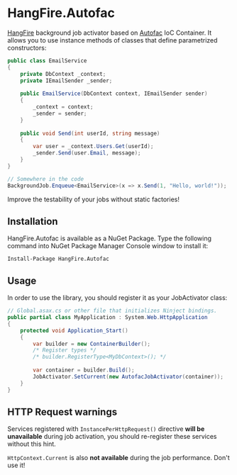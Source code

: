 HangFire.Autofac
================

[HangFire](http://hangfire.io) background job activator based on 
[Autofac](http://autofac.org) IoC Container. It allows you to use instance
methods of classes that define parametrized constructors:

```csharp
public class EmailService
{
	private DbContext _context;
    private IEmailSender _sender;
	
	public EmailService(DbContext context, IEmailSender sender)
	{
		_context = context;
		_sender = sender;
	}
	
	public void Send(int userId, string message)
	{
		var user = _context.Users.Get(userId);
		_sender.Send(user.Email, message);
	}
}	

// Somewhere in the code
BackgroundJob.Enqueue<EmailService>(x => x.Send(1, "Hello, world!"));
```

Improve the testability of your jobs without static factories!

Installation
--------------

HangFire.Autofac is available as a NuGet Package. Type the following
command into NuGet Package Manager Console window to install it:

```
Install-Package HangFire.Autofac
```

Usage
------

In order to use the library, you should register it as your
JobActivator class:

```csharp
// Global.asax.cs or other file that initializes Ninject bindings.
public partial class MyApplication : System.Web.HttpApplication
{
    protected void Application_Start()
    {
		var builder = new ContainerBuilder();
		/* Register types */
		/* builder.RegisterType<MyDbContext>(); */
		
		var container = builder.Build();
		JobActivator.SetCurrent(new AutofacJobActivator(container));
    }
}
```

HTTP Request warnings
-----------------------

Services registered with `InstancePerHttpRequest()` directive **will be unavailable**
during job activation, you should re-register these services without this
hint.

`HttpContext.Current` is also **not available** during the job performance. 
Don't use it!
